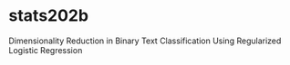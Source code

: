 # stats202b
Dimensionality Reduction in Binary Text Classification Using Regularized Logistic Regression
